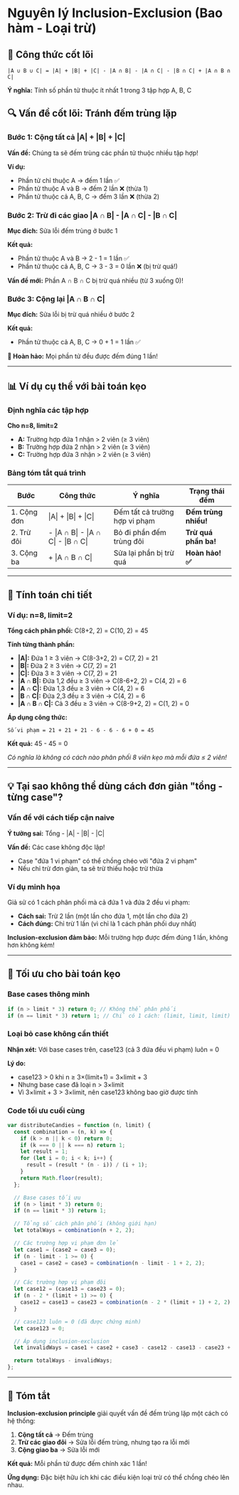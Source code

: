 # Nguyên lý Inclusion-Exclusion (Bao hàm - Loại trừ)

## 🎯 Công thức cốt lõi

```
|A ∪ B ∪ C| = |A| + |B| + |C| - |A ∩ B| - |A ∩ C| - |B ∩ C| + |A ∩ B ∩ C|
```

**Ý nghĩa:** Tính số phần tử thuộc ít nhất 1 trong 3 tập hợp A, B, C

## 🔍 Vấn đề cốt lõi: Tránh đếm trùng lặp

### Bước 1: Cộng tất cả |A| + |B| + |C|

**Vấn đề:** Chúng ta sẽ đếm trùng các phần tử thuộc nhiều tập hợp!

**Ví dụ:**

- Phần tử chỉ thuộc A → đếm 1 lần ✅
- Phần tử thuộc A và B → đếm 2 lần ❌ (thừa 1)
- Phần tử thuộc cả A, B, C → đếm 3 lần ❌ (thừa 2)

### Bước 2: Trừ đi các giao |A ∩ B| - |A ∩ C| - |B ∩ C|

**Mục đích:** Sửa lỗi đếm trùng ở bước 1

**Kết quả:**

- Phần tử thuộc A và B → 2 - 1 = 1 lần ✅
- Phần tử thuộc cả A, B, C → 3 - 3 = 0 lần ❌ (bị trừ quá!)

**Vấn đề mới:** Phần A ∩ B ∩ C bị trừ quá nhiều (từ 3 xuống 0)!

### Bước 3: Cộng lại |A ∩ B ∩ C|

**Mục đích:** Sửa lỗi bị trừ quá nhiều ở bước 2

**Kết quả:**

- Phần tử thuộc cả A, B, C → 0 + 1 = 1 lần ✅

**🎉 Hoàn hảo:** Mọi phần tử đều được đếm đúng 1 lần!

---

## 📊 Ví dụ cụ thể với bài toán kẹo

### Định nghĩa các tập hợp

**Cho n=8, limit=2**

- **A:** Trường hợp đứa 1 nhận > 2 viên (≥ 3 viên)
- **B:** Trường hợp đứa 2 nhận > 2 viên (≥ 3 viên)
- **C:** Trường hợp đứa 3 nhận > 2 viên (≥ 3 viên)

### Bảng tóm tắt quá trình

| Bước        | Công thức                           | Ý nghĩa                       | Trạng thái đếm       |
| ----------- | ----------------------------------- | ----------------------------- | -------------------- |
| 1. Cộng đơn | \|A\| + \|B\| + \|C\|               | Đếm tất cả trường hợp vi phạm | **Đếm trùng nhiều!** |
| 2. Trừ đôi  | - \|A ∩ B\| - \|A ∩ C\| - \|B ∩ C\| | Bỏ đi phần đếm trùng đôi      | **Trừ quá phần ba!** |
| 3. Cộng ba  | + \|A ∩ B ∩ C\|                     | Sửa lại phần bị trừ quá       | **Hoàn hảo! ✅**     |

---

## 🔢 Tính toán chi tiết

### Ví dụ: n=8, limit=2

**Tổng cách phân phối:** C(8+2, 2) = C(10, 2) = 45

**Tính từng thành phần:**

- **|A|:** Đứa 1 ≥ 3 viên → C(8-3+2, 2) = C(7, 2) = 21
- **|B|:** Đứa 2 ≥ 3 viên → C(7, 2) = 21
- **|C|:** Đứa 3 ≥ 3 viên → C(7, 2) = 21
- **|A ∩ B|:** Đứa 1,2 đều ≥ 3 viên → C(8-6+2, 2) = C(4, 2) = 6
- **|A ∩ C|:** Đứa 1,3 đều ≥ 3 viên → C(4, 2) = 6
- **|B ∩ C|:** Đứa 2,3 đều ≥ 3 viên → C(4, 2) = 6
- **|A ∩ B ∩ C|:** Cả 3 đều ≥ 3 viên → C(8-9+2, 2) = C(1, 2) = 0

**Áp dụng công thức:**

```
Số vi phạm = 21 + 21 + 21 - 6 - 6 - 6 + 0 = 45
```

**Kết quả:** 45 - 45 = 0

_Có nghĩa là không có cách nào phân phối 8 viên kẹo mà mỗi đứa ≤ 2 viên!_

---

## 💡 Tại sao không thể dùng cách đơn giản "tổng - từng case"?

### Vấn đề với cách tiếp cận naive

**Ý tưởng sai:** Tổng - |A| - |B| - |C|

**Vấn đề:** Các case không độc lập!

- Case "đứa 1 vi phạm" có thể chồng chéo với "đứa 2 vi phạm"
- Nếu chỉ trừ đơn giản, ta sẽ trừ thiếu hoặc trừ thừa

### Ví dụ minh họa

Giả sử có 1 cách phân phối mà cả đứa 1 và đứa 2 đều vi phạm:

- **Cách sai:** Trừ 2 lần (một lần cho đứa 1, một lần cho đứa 2)
- **Cách đúng:** Chỉ trừ 1 lần (vì chỉ là 1 cách phân phối duy nhất)

**Inclusion-exclusion đảm bảo:** Mỗi trường hợp được đếm đúng 1 lần, không hơn không kém!

---

## 🚀 Tối ưu cho bài toán kẹo

### Base cases thông minh

```javascript
if (n > limit * 3) return 0; // Không thể phân phối
if (n == limit * 3) return 1; // Chỉ có 1 cách: (limit, limit, limit)
```

### Loại bỏ case không cần thiết

**Nhận xét:** Với base cases trên, case123 (cả 3 đứa đều vi phạm) luôn = 0

**Lý do:**

- case123 > 0 khi n ≥ 3×(limit+1) = 3×limit + 3
- Nhưng base case đã loại n > 3×limit
- Vì 3×limit + 3 > 3×limit, nên case123 không bao giờ được tính

### Code tối ưu cuối cùng

```javascript
var distributeCandies = function (n, limit) {
  const combination = (n, k) => {
    if (k > n || k < 0) return 0;
    if (k === 0 || k === n) return 1;
    let result = 1;
    for (let i = 0; i < k; i++) {
      result = (result * (n - i)) / (i + 1);
    }
    return Math.floor(result);
  };

  // Base cases tối ưu
  if (n > limit * 3) return 0;
  if (n == limit * 3) return 1;

  // Tổng số cách phân phối (không giới hạn)
  let totalWays = combination(n + 2, 2);

  // Các trường hợp vi phạm đơn lẻ
  let case1 = (case2 = case3 = 0);
  if (n - limit - 1 >= 0) {
    case1 = case2 = case3 = combination(n - limit - 1 + 2, 2);
  }

  // Các trường hợp vi phạm đôi
  let case12 = (case13 = case23 = 0);
  if (n - 2 * (limit + 1) >= 0) {
    case12 = case13 = case23 = combination(n - 2 * (limit + 1) + 2, 2);
  }

  // case123 luôn = 0 (đã được chứng minh)
  let case123 = 0;

  // Áp dụng inclusion-exclusion
  let invalidWays = case1 + case2 + case3 - case12 - case13 - case23 + case123;

  return totalWays - invalidWays;
};
```

---

## 🎯 Tóm tắt

**Inclusion-exclusion principle** giải quyết vấn đề đếm trùng lặp một cách có hệ thống:

1. **Cộng tất cả** → Đếm trùng
2. **Trừ các giao đôi** → Sửa lỗi đếm trùng, nhưng tạo ra lỗi mới
3. **Cộng giao ba** → Sửa lỗi mới

**Kết quả:** Mỗi phần tử được đếm chính xác 1 lần!

**Ứng dụng:** Đặc biệt hữu ích khi các điều kiện loại trừ có thể chồng chéo lên nhau.
